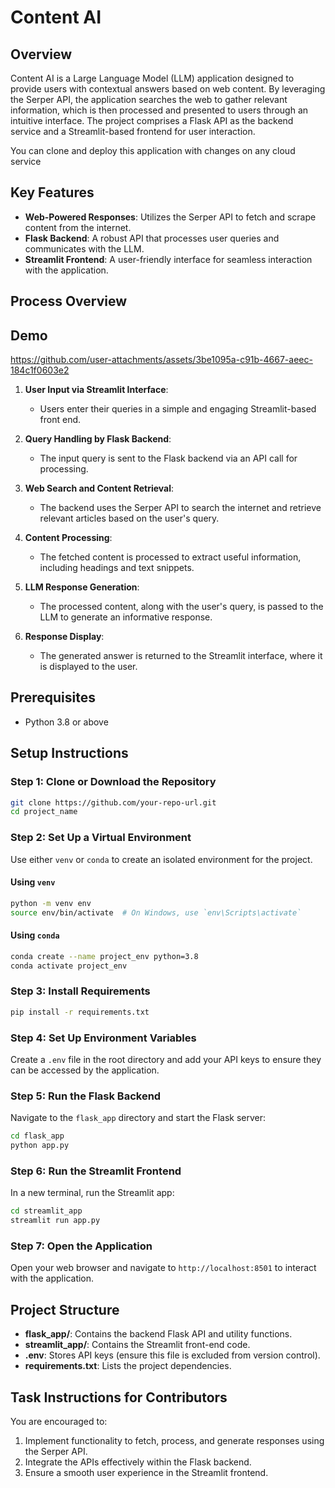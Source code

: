 # Content AI

## Overview

Content AI is a Large Language Model (LLM) application designed to provide users with contextual answers based on web content. By leveraging the Serper API, the application searches the web to gather relevant information, which is then processed and presented to users through an intuitive interface. The project comprises a Flask API as the backend service and a Streamlit-based frontend for user interaction.

You can clone and deploy this application with changes on any cloud service

## Key Features

- **Web-Powered Responses**: Utilizes the Serper API to fetch and scrape content from the internet.
- **Flask Backend**: A robust API that processes user queries and communicates with the LLM.
- **Streamlit Frontend**: A user-friendly interface for seamless interaction with the application.  

## Process Overview

## Demo



https://github.com/user-attachments/assets/3be1095a-c91b-4667-aeec-184c1f0603e2


1. **User Input via Streamlit Interface**:
   - Users enter their queries in a simple and engaging Streamlit-based front end.

2. **Query Handling by Flask Backend**:
   - The input query is sent to the Flask backend via an API call for processing.

3. **Web Search and Content Retrieval**:
   - The backend uses the Serper API to search the internet and retrieve relevant articles based on the user's query.

4. **Content Processing**:
   - The fetched content is processed to extract useful information, including headings and text snippets.

5. **LLM Response Generation**:
   - The processed content, along with the user's query, is passed to the LLM to generate an informative response.

6. **Response Display**:
   - The generated answer is returned to the Streamlit interface, where it is displayed to the user.

## Prerequisites

- Python 3.8 or above

## Setup Instructions

### Step 1: Clone or Download the Repository

```bash
git clone https://github.com/your-repo-url.git
cd project_name
```

### Step 2: Set Up a Virtual Environment

Use either `venv` or `conda` to create an isolated environment for the project.

#### Using `venv`

```bash
python -m venv env
source env/bin/activate  # On Windows, use `env\Scripts\activate`
```

#### Using `conda`

```bash
conda create --name project_env python=3.8
conda activate project_env
```

### Step 3: Install Requirements

```bash
pip install -r requirements.txt
```

### Step 4: Set Up Environment Variables

Create a `.env` file in the root directory and add your API keys to ensure they can be accessed by the application.

### Step 5: Run the Flask Backend

Navigate to the `flask_app` directory and start the Flask server:

```bash
cd flask_app
python app.py
```

### Step 6: Run the Streamlit Frontend

In a new terminal, run the Streamlit app:

```bash
cd streamlit_app
streamlit run app.py
```

### Step 7: Open the Application

Open your web browser and navigate to `http://localhost:8501` to interact with the application.

## Project Structure

- **flask_app/**: Contains the backend Flask API and utility functions.
- **streamlit_app/**: Contains the Streamlit front-end code.
- **.env**: Stores API keys (ensure this file is excluded from version control).
- **requirements.txt**: Lists the project dependencies.

## Task Instructions for Contributors

You are encouraged to:

1. Implement functionality to fetch, process, and generate responses using the Serper API.
2. Integrate the APIs effectively within the Flask backend.
3. Ensure a smooth user experience in the Streamlit frontend.

